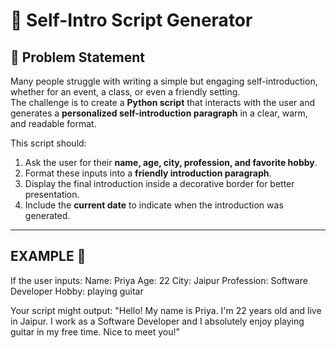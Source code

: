 # 🎤 Self-Intro Script Generator

## 📌 Problem Statement  
Many people struggle with writing a simple but engaging self-introduction, whether for an event, a class, or even a friendly setting.  
The challenge is to create a **Python script** that interacts with the user and generates a **personalized self-introduction paragraph** in a clear, warm, and readable format.  

This script should:  
1. Ask the user for their **name, age, city, profession, and favorite hobby**.  
2. Format these inputs into a **friendly introduction paragraph**.  
3. Display the final introduction inside a decorative border for better presentation.  
4. Include the **current date** to indicate when the introduction was generated.  

---

## EXAMPLE 🧾
If the user inputs:
  Name: Priya
  Age: 22
  City: Jaipur
  Profession: Software Developer
  Hobby: playing guitar

Your script might output:
  "Hello! My name is Priya. I'm 22 years old and live in Jaipur. I work as a Software Developer and I absolutely enjoy playing guitar in my free time. Nice to meet you!"
